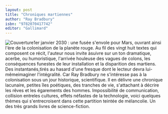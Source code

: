 ```yaml
---
layout: post
title: "Chroniques martiennes"
author: "Ray Bradbury"
isbn: "9782070417742"
editor: "Gallimard"
---
```

![Couverture](/img/9782070417742.jpg)1er janvier 2030 : une fusée s'envole pour Mars, ouvrant ainsi l'ère de la colonisation de la planète rouge. Au fil des vingt huit textes qui composent ce récit, l'auteur nous invite àsuivre sur un ton dramatique, acerbe, ou humoristique, l'arrivée houleuse des vagues de colons, les conséquences funestes de leur installation et la disparition des martiens. Des instantanés,tirés au hasard d'une fresque dont le lecteur devra lui-mêmeimaginer l'intégralité. Car Ray Bradbury ne s'intéresse pas à la colonisation sous un jour historique, scientifique. Il en délivre une chronique lacunaire, petites îles poétiques, des tranches de vie, s'attachant à décrire les rêves et les égarements des hommes. Impossibilité de communication, collision entreles cultures, effets néfastes de la technologie, voici quelques thèmes qui s'entrecroisent dans cette partition teintée de mélancolie. Un des très grands livres de science-fiction.